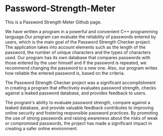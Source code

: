 # Password-Strength-Meter

This is a Password Strength Meter Github page.

We have written a program in a powerful and convenient C++ programming language.Our program can evaluate the reliability of passwords entered by users, which is the main goal of the Password Strength Checker project. 
The application takes into account elements such as the length of the password, the number of unique characters and the types of characters used.
Our program has its own database that compares passwords with those entered by the user himself and if the password is repeated, we recommend changing the password to a new one.
Also, our program writes how reliable the entered password is, based on the criteria.

The Password Strength Checker project was a significant accomplishment in creating a program that effectively evaluates password strength, checks against a leaked password database, and provides feedback to users. 

The program's ability to evaluate password strength, compare against a leaked database, and provide valuable feedback contributes to improving online security and fostering responsible password practices. 
By promoting the use of strong passwords and raising awareness about the risks of weak or compromised passwords, the project has made a significant impact in creating a safer online environment.
